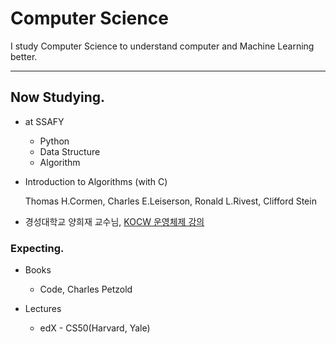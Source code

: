 # Computer Science

I study Computer Science to understand computer and Machine Learning better.

---

## Now Studying.

- at SSAFY

  - Python
  - Data Structure
  - Algorithm
  
- Introduction to Algorithms (with C)

  Thomas H.Cormen, Charles E.Leiserson, Ronald L.Rivest, Clifford Stein

- 경성대학교 양희재 교수님, [KOCW 운영체제 강의](http://www.kocw.net/home/cview.do?cid=5c3c30382c7bbcf6)

  

### Expecting.

- Books

  - Code, Charles Petzold

- Lectures

  - edX - CS50(Harvard, Yale)


